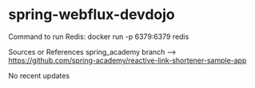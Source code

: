 

# spring-webflux-devdojo
Command to run Redis:
docker run -p 6379:6379 redis



Sources or References
spring_academy branch --> https://github.com/spring-academy/reactive-link-shortener-sample-app

No recent updates
